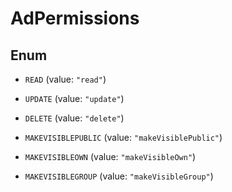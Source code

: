 

# AdPermissions

## Enum


* `READ` (value: `"read"`)

* `UPDATE` (value: `"update"`)

* `DELETE` (value: `"delete"`)

* `MAKEVISIBLEPUBLIC` (value: `"makeVisiblePublic"`)

* `MAKEVISIBLEOWN` (value: `"makeVisibleOwn"`)

* `MAKEVISIBLEGROUP` (value: `"makeVisibleGroup"`)



